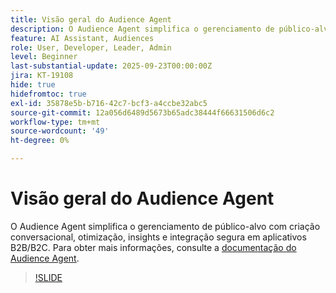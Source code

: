 ```yaml
---
title: Visão geral do Audience Agent
description: O Audience Agent simplifica o gerenciamento de público-alvo com criação conversacional, otimização, insights e integração segura em aplicativos B2B/B2C.
feature: AI Assistant, Audiences
role: User, Developer, Leader, Admin
level: Beginner
last-substantial-update: 2025-09-23T00:00:00Z
jira: KT-19108
hide: true
hidefromtoc: true
exl-id: 35878e5b-b716-42c7-bcf3-a4ccbe32abc5
source-git-commit: 12a056d6489d5673b65adc38444f66631506d6c2
workflow-type: tm+mt
source-wordcount: '49'
ht-degree: 0%

---
```


# Visão geral do Audience Agent

O Audience Agent simplifica o gerenciamento de público-alvo com criação conversacional, otimização, insights e integração segura em aplicativos B2B/B2C. Para obter mais informações, consulte a [documentação do Audience Agent](https://experienceleague.adobe.com/pt-br/docs/experience-cloud-ai/experience-cloud-ai/agents/audience).

>[!SLIDE](audience-agent-overview)
